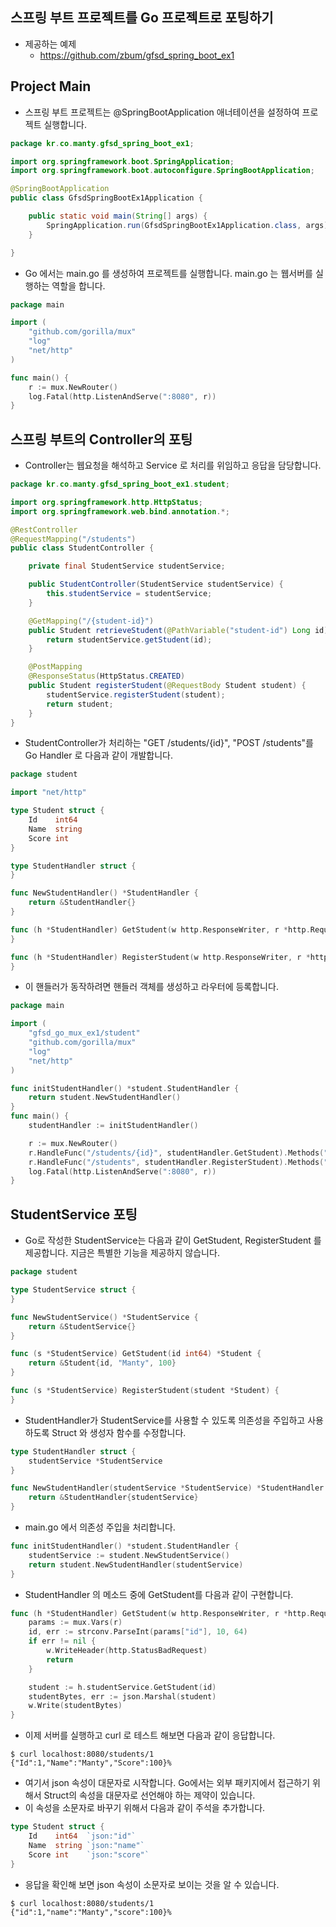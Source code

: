 ## 스프링 부트 프로젝트를 Go 프로젝트로 포팅하기
* 제공하는 예제
  * https://github.com/zbum/gfsd_spring_boot_ex1

## Project Main
* 스프링 부트 프로젝트는 @SpringBootApplication 애너테이션을 설정하여 프로젝트 실행합니다. 
```java
package kr.co.manty.gfsd_spring_boot_ex1;

import org.springframework.boot.SpringApplication;
import org.springframework.boot.autoconfigure.SpringBootApplication;

@SpringBootApplication
public class GfsdSpringBootEx1Application {

    public static void main(String[] args) {
        SpringApplication.run(GfsdSpringBootEx1Application.class, args);
    }

}
```
* Go 에서는 main.go 를 생성하여 프로젝트를 실행합니다. main.go 는 웹서버를 실행하는 역할을 합니다.
```go
package main

import (
	"github.com/gorilla/mux"
	"log"
	"net/http"
)

func main() {
	r := mux.NewRouter()
	log.Fatal(http.ListenAndServe(":8080", r))
}
```

## 스프링 부트의 Controller의 포팅
* Controller는 웹요청을 해석하고 Service 로 처리를 위임하고 응답을 담당합니다. 
```java
package kr.co.manty.gfsd_spring_boot_ex1.student;

import org.springframework.http.HttpStatus;
import org.springframework.web.bind.annotation.*;

@RestController
@RequestMapping("/students")
public class StudentController {

    private final StudentService studentService;

    public StudentController(StudentService studentService) {
        this.studentService = studentService;
    }

    @GetMapping("/{student-id}")
    public Student retrieveStudent(@PathVariable("student-id") Long id) {
        return studentService.getStudent(id);
    }

    @PostMapping
    @ResponseStatus(HttpStatus.CREATED)
    public Student registerStudent(@RequestBody Student student) {
        studentService.registerStudent(student);
        return student;
    }
}
```
* StudentController가 처리하는 "GET /students/{id}", "POST /students"를 Go Handler 로 다음과 같이 개발합니다. 
```go
package student

import "net/http"

type Student struct {
    Id    int64
    Name  string
    Score int
}

type StudentHandler struct {
}

func NewStudentHandler() *StudentHandler {
    return &StudentHandler{}
}

func (h *StudentHandler) GetStudent(w http.ResponseWriter, r *http.Request) {
}

func (h *StudentHandler) RegisterStudent(w http.ResponseWriter, r *http.Request) {
}
```
* 이 핸들러가 동작하려면 핸들러 객체를 생성하고 라우터에 등록합니다. 
```go
package main

import (
	"gfsd_go_mux_ex1/student"
	"github.com/gorilla/mux"
	"log"
	"net/http"
)

func initStudentHandler() *student.StudentHandler {
	return student.NewStudentHandler()
}
func main() {
	studentHandler := initStudentHandler()

	r := mux.NewRouter()
	r.HandleFunc("/students/{id}", studentHandler.GetStudent).Methods("GET")
	r.HandleFunc("/students", studentHandler.RegisterStudent).Methods("POST")
	log.Fatal(http.ListenAndServe(":8080", r))
}
```
## StudentService 포팅
* Go로 작성한 StudentService는 다음과 같이 GetStudent, RegisterStudent 를 제공합니다. 지금은 특별한 기능을 제공하지 않습니다.
```go
package student

type StudentService struct {
}

func NewStudentService() *StudentService {
	return &StudentService{}
}

func (s *StudentService) GetStudent(id int64) *Student {
	return &Student{id, "Manty", 100}
}

func (s *StudentService) RegisterStudent(student *Student) {
}
```

* StudentHandler가 StudentService를 사용할 수 있도록 의존성을 주입하고 사용하도록 Struct 와 생성자 함수를 수정합니다.
```go
type StudentHandler struct {
	studentService *StudentService
}

func NewStudentHandler(studentService *StudentService) *StudentHandler {
	return &StudentHandler{studentService}
}
```

* main.go 에서 의존성 주입을 처리합니다.
```go
func initStudentHandler() *student.StudentHandler {
	studentService := student.NewStudentService()
	return student.NewStudentHandler(studentService)
}
```

* StudentHandler 의 메소드 중에 GetStudent를 다음과 같이 구현합니다.
```go
func (h *StudentHandler) GetStudent(w http.ResponseWriter, r *http.Request) {
	params := mux.Vars(r)
	id, err := strconv.ParseInt(params["id"], 10, 64)
	if err != nil {
		w.WriteHeader(http.StatusBadRequest)
		return
	}

	student := h.studentService.GetStudent(id)
	studentBytes, err := json.Marshal(student)
	w.Write(studentBytes)
}
```

* 이제 서버를 실행하고 curl 로 테스트 해보면 다음과 같이 응답합니다. 
```shell
$ curl localhost:8080/students/1
{"Id":1,"Name":"Manty","Score":100}%  
```

* 여기서 json 속성이 대문자로 시작합니다. Go에서는 외부 패키지에서 접근하기 위해서 Struct의 속성을 대문자로 선언해야 하는 제약이 있습니다.
* 이 속성을 소문자로 바꾸기 위해서 다음과 같이 주석을 추가합니다. 
```go
type Student struct {
	Id    int64  `json:"id"`
	Name  string `json:"name"`
	Score int    `json:"score"`
}
```
* 응답을 확인해 보면 json 속성이 소문자로 보이는 것을 알 수 있습니다.
```shell
$ curl localhost:8080/students/1
{"id":1,"name":"Manty","score":100}%  
```